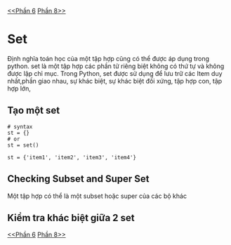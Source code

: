 [<<Phần 6](../docs-tutorial-py/part6.md) [Phần 8>>](../docs-tutorial-py/part8.md)
# Set
Định nghĩa toán học của một tập hợp cũng có thể được áp dụng trong python. set là một tập hợp các phần tử riêng biệt không có thứ tự và không được lập chỉ mục. Trong Python, set được sử dụng để lưu trữ các Item duy nhất,phần giao nhau, sự khác biệt, sự khác biệt đối xứng, tập hợp con, tập hợp lớn,

## Tạo một set
```
# syntax
st = {}
# or
st = set()

st = {'item1', 'item2', 'item3', 'item4'}
```
## Checking Subset and Super Set
Một tập hợp có thể là một subset hoặc super của các bộ khác

## Kiểm tra khác biệt giữa 2 set
[<<Phần 6](../docs-tutorial-py/part6.md) [Phần 8>>](../docs-tutorial-py/part8.md)